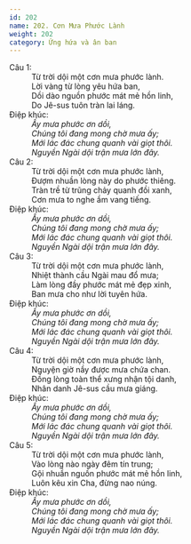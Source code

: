 ```yaml
---
id: 202
name: 202. Cơn Mưa Phước Lành
weight: 202
category: Ứng hứa và ân ban
---
```

<dl><dt>Câu 1:</dt><dd data-verse="1">Từ trời dội một cơn mưa phước lành. <br/>Lời vàng từ lòng yêu hứa ban, <br/>Dồi dào nguồn phước mát mẻ hồn linh, <br/>Do Jê-sus tuôn tràn lai láng. </dd><dt>Điệp khúc:</dt><dd data-chorus="1"><em>Ấy mưa phước ơn dồi, <br/>Chúng tôi đang mong chờ mưa ấy; <br/>Mới lác đác chung quanh vài giọt thôi. <br/>Nguyền Ngài dội trận mưa lớn đây. </em></dd><dt>Câu 2:</dt><dd data-verse="2">Từ trời dội một cơn mưa phước lành, <br/>Đượm nhuần lòng này do phước thiêng. <br/>Tràn trề từ trũng chảy quanh đồi xanh, <br/>Cơn mưa to nghe ầm vang tiếng. </dd><dt>Điệp khúc:</dt><dd data-chorus="1"><em>Ấy mưa phước ơn dồi, <br/>Chúng tôi đang mong chờ mưa ấy; <br/>Mới lác đác chung quanh vài giọt thôi. <br/>Nguyền Ngài dội trận mưa lớn đây. </em></dd><dt>Câu 3:</dt><dd data-verse="3">Từ trời dội một cơn mưa phước lành, <br/>Nhiệt thành cầu Ngài mau đổ mưa; <br/>Làm lòng đầy phước mát mẻ đẹp xinh, <br/>Ban mưa cho như lời tuyên hứa. </dd><dt>Điệp khúc:</dt><dd data-chorus="1"><em>Ấy mưa phước ơn dồi, <br/>Chúng tôi đang mong chờ mưa ấy; <br/>Mới lác đác chung quanh vài giọt thôi. <br/>Nguyền Ngài dội trận mưa lớn đây. </em></dd><dt>Câu 4:</dt><dd data-verse="4">Từ trời dội một cơn mưa phước lành, <br/>Nguyện giờ nầy được mưa chứa chan. <br/>Đồng lòng toàn thể xưng nhận tội danh, <br/>Nhân danh Jê-sus cầu mưa giáng. </dd><dt>Điệp khúc:</dt><dd data-chorus="1"><em>Ấy mưa phước ơn dồi, <br/>Chúng tôi đang mong chờ mưa ấy; <br/>Mới lác đác chung quanh vài giọt thôi. <br/>Nguyền Ngài dội trận mưa lớn đây. </em></dd><dt>Câu 5:</dt><dd data-verse="5">Từ trời dội một cơn mưa phước lành, <br/>Vào lòng nào ngày đêm tín trung; <br/>Gội nhuần nguồn phước mát mẻ hồn linh, <br/>Luôn kêu xin Cha, đừng nao núng. </dd><dt>Điệp khúc:</dt><dd data-chorus="1"><em>Ấy mưa phước ơn dồi, <br/>Chúng tôi đang mong chờ mưa ấy; <br/>Mới lác đác chung quanh vài giọt thôi. <br/>Nguyền Ngài dội trận mưa lớn đây. </em></dd></dl>
